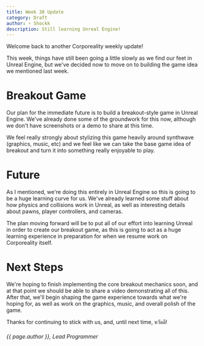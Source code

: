 ```yaml
---
title: Week 38 Update
category: Draft
author: ⚡ Shockk
description: Still learning Unreal Engine!
---
```


Welcome back to another Corporeality weekly update!

This week, things have still been going a little slowly as we find our feet in Unreal Engine, but we've decided now to move on to building the game idea we mentioned last week.

# Breakout Game

Our plan for the immediate future is to build a breakout-style game in Unreal Engine. We've already done some of the groundwork for this now, although we don't have screenshots or a demo to share at this time.

We feel really strongly about stylizing this game heavily around synthwave (graphics, music, etc) and we feel like we can take the base game idea of breakout and turn it into something really enjoyable to play.

# Future

As I mentioned, we're doing this entirely in Unreal Engine so this is going to be a huge learning curve for us. We've already learned some stuff about how physics and collisions work in Unreal, as well as interesting details about pawns, player controllers, and cameras.

The plan moving forward will be to put all of our effort into learning Unreal in order to create our breakout game, as this is going to act as a huge learning experience in preparation for when we resume work on Corporeality itself.

# Next Steps

We're hoping to finish implementing the core breakout mechanics soon, and at that point we should be able to share a video demonstrating all of this. After that, we'll begin shaping the game experience towards what we're hoping for, as well as work on the graphics, music, and overall polish of the game.

Thanks for continuing to stick with us, and, until next time, หวัดดี!

###### {{ page.author }}, Lead Programmer
